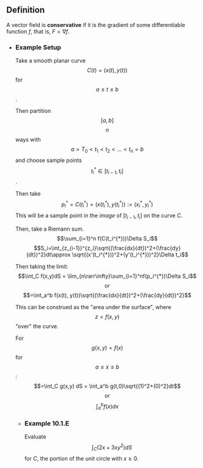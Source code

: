 ## Definition
A vector field is **conservative** if it is the gradient of some differentiable function $f$, that is, $F = \nabla f$.
- ### Example Setup
  Take a smooth planar curve $$C(t) = (x(t),y(t))$$ for $$a \leq t \leq b$$. 
  
  Then partition $$[a,b]$$ $$n$$ ways with $$a=T_0<t_1<t_2<...<t_n=b$$ and choose sample points $$t_i^{*}\in [t_{i-1},t_i]$$.
  
  Then take $$p_i^{*}=C(t_i^{*})=(x(t_i^{*}),y(t_i^{*})):=(x_i^{*},y_i^{*})$$
  This will be a sample point in the *image* of $[t_{i-1},t_i]$ on the curve $C$.
  
  Then, take a Riemann sum.
  $$\sum_{i=1}^n f(C(t_i^{*}))\Delta S_i$$
  $$S_i=\int_{z_{i-1}}^{z_i}\sqrt{(\frac{dx}{dt})^2+(\frac{dy}{dt})^2}dt\approx \sqrt{(x'(t_i^{*}))^2+(y'(t_i^{*}))^2}\Delta t_i$$
  
  Then taking the limit:
  $$\int_C f(x,y)dS = \lim_{n\rarr\infty}\sum_{i=1}^nf(p_i^{*})\Delta S_i$$
  $$\text{or}$$
  $$=\int_a^b f(x(t), y(t))\sqrt{(\frac{dx}{dt})^2+(\frac{dy}{dt})^2}$$
  
  This can be construed as the "area under the surface", where $$z=f(x,y)$$ "over" the curve.
  
  For $$g(x,y) = f(x)$$ for $$a \leq x \leq b$$:
  $$=\int_C g(x,y) dS = \int_a^b g(t,0)\sqrt{(1)^2+(0)^2}dt$$
  $$\text{or}$$
  $$\int_a^bf(x)dx$$
	- ### Example 10.1.E
	  Evaluate $$\int_C(2x+3xy^2)dS$$ for $C$, the portion of the unit circle with $x \geq 0$.
	  
	  $$$$